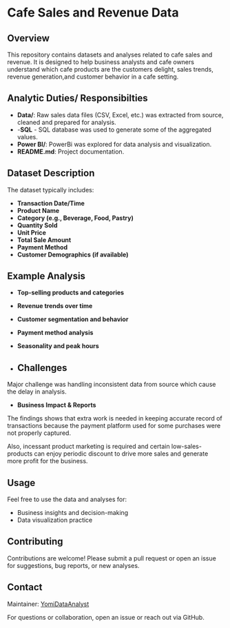 # Cafe Sales and Revenue Data

## Overview

This repository contains datasets and analyses related to cafe sales and revenue. It is designed to help business analysts and  cafe owners understand which cafe products are the customers delight, sales trends, revenue generation,and customer behavior in a cafe setting.

## Analytic Duties/ Responsibilties

- **Data/**: Raw sales data files (CSV, Excel, etc.) was extracted from source, cleaned and prepared for analysis.
- -**SQL** - SQL database was used to generate some of the aggregated values.
- **Power BI/**: PowerBi was explored for data analysis and visualization. 
- **README.md**: Project documentation.

## Dataset Description

The dataset typically includes:
- **Transaction Date/Time**
- **Product Name**
- **Category (e.g., Beverage, Food, Pastry)**
- **Quantity Sold**
- **Unit Price**
- **Total Sale Amount**
- **Payment Method**
- **Customer Demographics (if available)**

## Example Analysis

- **Top-selling products and categories**
- **Revenue trends over time**
- **Customer segmentation and behavior**
- **Payment method analysis**
- **Seasonality and peak hours**

- ## Challenges
Major challenge was handling inconsistent data from source which cause the delay in analysis.



  - **Business Impact & Reports** 
 
  The findings shows that extra work is needed in keeping accurate record of transactions because the payment platform used for some purchases were not properly captured.

  Also, incessant product marketing is required and certain low-sales-products can enjoy periodic discount to drive more sales and generate more profit for the  business.
  

## Usage

Feel free to use the data and analyses for:
- Business insights and decision-making
- Data visualization practice

## Contributing

Contributions are welcome! Please submit a pull request or open an issue for suggestions, bug reports, or new analyses.


## Contact

Maintainer: [YomiDataAnalyst](https://github.com/YomiDataAnalyst)

For questions or collaboration, open an issue or reach out via GitHub.
